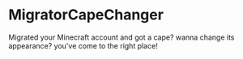 # MigratorCapeChanger
Migrated your Minecraft account and got a cape? wanna change its appearance? you've come to the right place!
